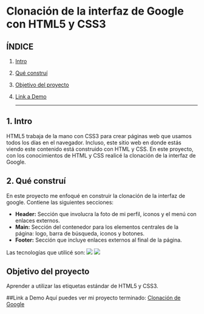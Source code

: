 # Clonación de la interfaz de Google con HTML5 y CSS3

## **ÍNDICE** 

1. [Intro](#)
2. [Qué construí](#)
3. [Objetivo del proyecto](#)
4. [Link a Demo](#)

   ****

## 1. Intro
HTML5 trabaja de la mano con CSS3 para crear páginas web que usamos todos los días en el navegador. Incluso, este sitio web en donde estás viendo este contenido está construido con HTML y CSS. En este proyecto, con los conocimientos de HTML y CSS realicé la clonación de la interfaz de Google.

## 2. Qué construí
En este proyecto me enfoqué en construir la clonación de la interfaz de google.
Contiene las siguientes secciones:
+ **Header:** Sección que involucra la foto de mi perfil, iconos y el menú con enlaces externos.
+  **Main:** Sección del contenedor para los elementos centrales de la página: logo, barra de búsqueda, iconos y botones.
+   **Footer:** Sección que incluye enlaces externos al final de la página.

Las tecnologías que utilicé son:
<img src="https://img.shields.io/badge/CSS3-1572B6?style=for-the-badge&logo=css3&logoColor=white"/>
<img src="https://img.shields.io/badge/HTML5-E34F26?style=for-the-badge&logo=html5&logoColor=white"/>

## Objetivo del proyecto
Aprender a utilizar las etiquetas estándar de HTML5 y CSS3.

##Link a Demo
Aquí puedes ver mi proyecto terminado: [Clonación de Google](#)



   
